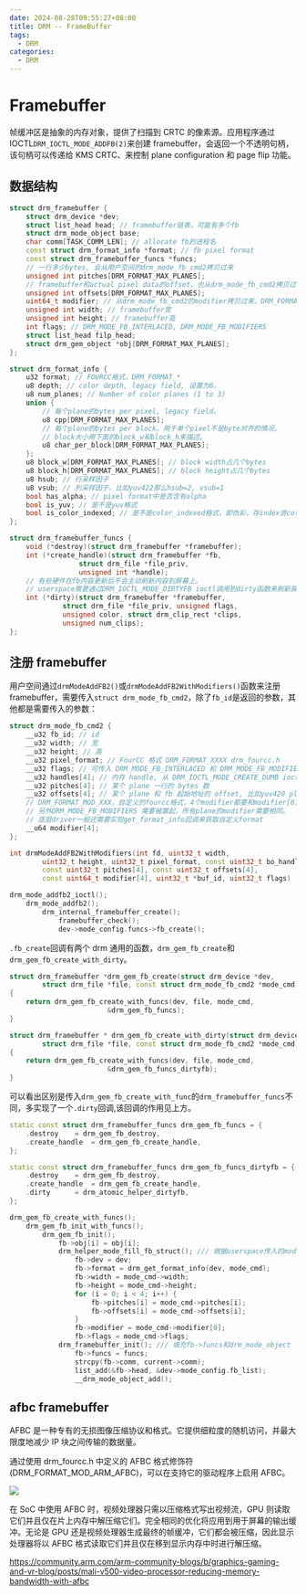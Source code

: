 ```yaml
---
date: 2024-08-28T09:55:27+08:00
title: DRM -- FrameBuffer
tags:
  - DRM
categories:
  - DRM
---
```


# Framebuffer

帧缓冲区是抽象的内存对象，提供了扫描到 CRTC 的像素源。应用程序通过 IOCTL`DRM_IOCTL_MODE_ADDFB(2)`来创建 framebuffer，会返回一个不透明句柄，该句柄可以传递给 KMS CRTC、来控制 plane configuration 和 page flip 功能。

## 数据结构

```c++
struct drm_framebuffer {
    struct drm_device *dev;
    struct list_head head; // framebuffer链表，可能有多个fb
    struct drm_mode_object base;
    char comm[TASK_COMM_LEN]; // allocate fb的进程名
    const struct drm_format_info *format; // fb pixel format
    const struct drm_framebuffer_funcs *funcs;
    // 一行多少bytes, 会从用户空间的drm_mode_fb_cmd2拷贝过来
    unsigned int pitches[DRM_FORMAT_MAX_PLANES];
    // framebuffer和actual pixel data的offset，也从drm_mode_fb_cmd2拷贝过来
    unsigned int offsets[DRM_FORMAT_MAX_PLANES];
    uint64_t modifier; // 从drm_mode_fb_cmd2的modifier拷贝过来，DRM_FORMAT_MOD_XXX
    unsigned int width; // framebuffer宽
    unsigned int height; // framebuffer高
    int flags; // DRM_MODE_FB_INTERLACED, DRM_MODE_FB_MODIFIERS
    struct list_head filp_head;
    struct drm_gem_object *obj[DRM_FORMAT_MAX_PLANES];
};
```

```c++
struct drm_format_info {
	u32 format; // FOURCC格式，DRM_FORMAT_*
	u8 depth; // color depth, legacy field, 设置为0。
	u8 num_planes; // Number of color planes (1 to 3)
	union {
		// 每个plane的bytes per pixel, legacy field。
		u8 cpp[DRM_FORMAT_MAX_PLANES];
		// 每个plane的bytes per block。用于单个pixel不是byte对齐的情况。
		// block大小用下面的block_w和block_h来描述。
		u8 char_per_block[DRM_FORMAT_MAX_PLANES];
	};
	u8 block_w[DRM_FORMAT_MAX_PLANES]; // block width占几个bytes
	u8 block_h[DRM_FORMAT_MAX_PLANES]; // block height占几个bytes
	u8 hsub; // 行采样因子
	u8 vsub; // 列采样因子，比如yuv422那么hsub=2, vsub=1
	bool has_alpha; // pixel format中是否含有alpha
	bool is_yuv; // 是不是yuv格式
	bool is_color_indexed; // 是不是color_indexed格式，即伪彩，存index进color LUT查找对应颜色
};
```

```c++
struct drm_framebuffer_funcs {
	void (*destroy)(struct drm_framebuffer *framebuffer);
	int (*create_handle)(struct drm_framebuffer *fb,
			     struct drm_file *file_priv,
			     unsigned int *handle);
	// 有些硬件在fb内容更新后不会主动刷新内容到屏幕上。
	// userspace需要通过DRM_IOCTL_MODE_DIRTYFB ioctl调用到dirty函数来刷新屏幕的某块区域。
	int (*dirty)(struct drm_framebuffer *framebuffer,
		     struct drm_file *file_priv, unsigned flags,
		     unsigned color, struct drm_clip_rect *clips,
		     unsigned num_clips);
};
```

## 注册 framebuffer

用户空间通过`drmModeAddFB2()`或`drmModeAddFB2WithModifiers()`函数来注册 framebuffer，需要传入`struct drm_mode_fb_cmd2`，除了`fb_id`是返回的参数，其他都是需要传入的参数：

```c++
struct drm_mode_fb_cmd2 {
	__u32 fb_id; // id
	__u32 width; // 宽
	__u32 height; // 高
	__u32 pixel_format; // FourCC 格式 DRM_FORMAT_XXXX drm_fourcc.h
	__u32 flags; // 可传入 DRM_MODE_FB_INTERLACED 和 DRM_MODE_FB_MODIFIERS
	__u32 handles[4]; // 内存 handle, 从 DRM_IOCTL_MODE_CREATE_DUMB ioctrl 获得
	__u32 pitches[4]; // 某个 plane 一行的 bytes 数
	__u32 offsets[4]; // 某个 plane 和 fb 起始地址的 offset, 比如yuv420 planer格式，那么第二个plane和fb是有offset的
	// DRM_FORMAT_MOD_XXX，自定义的fourcc格式，4个modifier都要和modifier[0]相同。
	// 另外DRM_MODE_FB_MODIFIERS 需要被置起，所有plane的modifier需要相同。
	// 底层driver一般还需要实现get_format_info回调来获取自定义format
	__u64 modifier[4];
};
```

```c++
int drmModeAddFB2WithModifiers(int fd, uint32_t width,
		uint32_t height, uint32_t pixel_format, const uint32_t bo_handles[4],
		const uint32_t pitches[4], const uint32_t offsets[4],
		const uint64_t modifier[4], uint32_t *buf_id, uint32_t flags)

drm_mode_addfb2_ioctl();
	drm_mode_addfb2();
		drm_internal_framebuffer_create();
			framebuffer_check();
			dev->mode_config.funcs->fb_create();
```

`.fb_create`回调有两个 drm 通用的函数，`drm_gem_fb_create`和`drm_gem_fb_create_with_dirty`。

```c++
struct drm_framebuffer *drm_gem_fb_create(struct drm_device *dev,
		struct drm_file *file, const struct drm_mode_fb_cmd2 *mode_cmd)
{
	return drm_gem_fb_create_with_funcs(dev, file, mode_cmd,
					    &drm_gem_fb_funcs);
}

struct drm_framebuffer * drm_gem_fb_create_with_dirty(struct drm_device *dev,
		struct drm_file *file, const struct drm_mode_fb_cmd2 *mode_cmd)
{
	return drm_gem_fb_create_with_funcs(dev, file, mode_cmd,
					    &drm_gem_fb_funcs_dirtyfb);
}
```

可以看出区别是传入`drm_gem_fb_create_with_func`的`drm_framebuffer_funcs`不同，多实现了一个`.dirty`回调,该回调的作用见上方。

```c++
static const struct drm_framebuffer_funcs drm_gem_fb_funcs = {
	.destroy	= drm_gem_fb_destroy,
	.create_handle	= drm_gem_fb_create_handle,
};

static const struct drm_framebuffer_funcs drm_gem_fb_funcs_dirtyfb = {
	.destroy	= drm_gem_fb_destroy,
	.create_handle	= drm_gem_fb_create_handle,
	.dirty		= drm_atomic_helper_dirtyfb,
};
```

```c++
drm_gem_fb_create_with_funcs();
	drm_gem_fb_init_with_funcs();
		drm_gem_fb_init();
			fb->obj[i] = obj[i];
			drm_helper_mode_fill_fb_struct(); /// 根据userspace传入的mode_cmd，填充fb结构体
				fb->dev = dev;
				fb->format = drm_get_format_info(dev, mode_cmd);
				fb->width = mode_cmd->width;
				fb->height = mode_cmd->height;
				for (i = 0; i < 4; i++) {
					fb->pitches[i] = mode_cmd->pitches[i];
					fb->offsets[i] = mode_cmd->offsets[i];
				}
				fb->modifier = mode_cmd->modifier[0];
				fb->flags = mode_cmd->flags;
			drm_framebuffer_init(); /// 填充fb->funcs和drm_mode_object
				fb->funcs = funcs;
				strcpy(fb->comm, current->comm);
				list_add(&fb->head, &dev->mode_config.fb_list);
				__drm_mode_object_add();

```

## afbc framebuffer

AFBC 是一种专有的无损图像压缩协议和格式。它提供细粒度的随机访问，并最大限度地减少 IP 块之间传输的数据量。

通过使用 drm_fourcc.h 中定义的 AFBC 格式修饰符(DRM_FORMAT_MOD_ARM_AFBC)，可以在支持它的驱动程序上启用 AFBC。

![](https://xyc-1316422823.cos.ap-shanghai.myqcloud.com/20241022154831.png)

在 SoC 中使用 AFBC 时，视频处理器只需以压缩格式写出视频流，GPU 则读取它们并且仅在片上内存中解压缩它们。完全相同的优化将应用到用于屏幕的输出缓冲。无论是 GPU 还是视频处理器生成最终的帧缓冲，它们都会被压缩，因此显示处理器将以 AFBC 格式读取它们并且仅在移到显示内存中时进行解压缩。

https://community.arm.com/arm-community-blogs/b/graphics-gaming-and-vr-blog/posts/mali-v500-video-processor-reducing-memory-bandwidth-with-afbc
